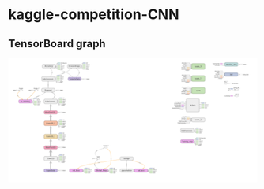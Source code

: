 # kaggle-competition-CNN


## TensorBoard graph

![ConvNet](https://raw.githubusercontent.com/YoussefNader1/kaggle-competition-CNN/main/Convnet/ConvNet_tensorboard.png?token=GHSAT0AAAAAAB4ZFWPHBW42EPJN4J7BCSW4Y5L4GOA)
